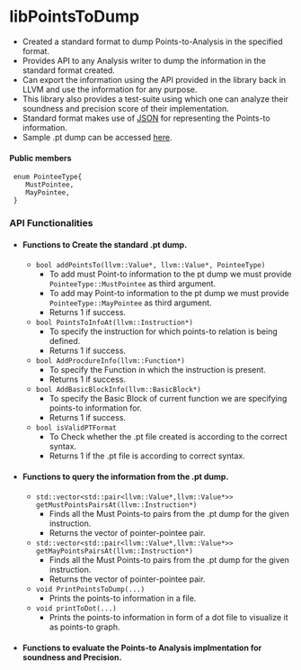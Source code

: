 # libPointsToDump

- Created a standard format to dump Points-to-Analysis in the specified format.
- Provides API to any Analysis writer to dump the information in the standard format created.
- Can export the information using the API provided in the library back in LLVM and use the information for any purpose.
- This library also provides a test-suite using which one can analyze their soundness and precision score of their implementation.
- Standard format makes use of [JSON](https://www.json.org/json-en.html) for representing the Points-to information.
- Sample .pt dump can be accessed [here](./sample.pt.json).

#### Public members

```
 enum PointeeType{
    MustPointee,
    MayPointee,
 }  
```
### API Functionalities
* #### Functions to Create the standard .pt dump.
     - `bool addPointsTo(llvm::Value*, llvm::Value*, PointeeType)`
        - To add must Point-to information to the pt dump we must provide `PointeeType::MustPointee` as third argument.
        - To add may Point-to information to the pt dump we must provide `PointeeType::MayPointee` as third argument.
        - Returns 1 if success.     
     - `bool PointsToInfoAt(llvm::Instruction*)`
       - To specify the instruction for which points-to relation is being defined. 
       - Returns 1 if success.
     - `bool AddProcdureInfo(llvm::Function*)`
       - To specify the Function in which the instruction is present. 
       - Returns 1 if success.
     - `bool AddBasicBlockInfo(llvm::BasicBlock*)`
       - To specify the Basic Block of current function we are specifying points-to information for. 
       - Returns 1 if success.
     - `bool isValidPTFormat`
       - To Check whether the .pt file created is according to the correct syntax.
       - Returns 1 if the .pt file is according to correct syntax.

- #### Functions to query the information from the .pt dump.
     - `std::vector<std::pair<llvm::Value*,llvm::Value*>> getMustPointsPairsAt(llvm::Instruction*)`
       - Finds all the Must Points-to pairs from the .pt dump for the given instruction.
       - Returns the vector of pointer-pointee pair.
     - `std::vector<std::pair<llvm::Value*,llvm::Value*>> getMayPointsPairsAt(llvm::Instruction*)`
       - Finds all the Must Points-to pairs from the .pt dump for the given instruction.
       - Returns the vector of pointer-pointee pair.
     - `void PrintPointsToDump(...)`
       - Prints the points-to information in a file.
     - `void printToDot(...)`
       - Prints the points-to information in form of a dot file to visualize it as points-to graph.
    
- #### Functions to evaluate the Points-to Analysis implmentation for soundness and Precision.
